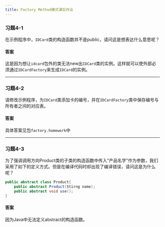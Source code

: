 ```yaml
---
title: Factory Method模式课后作业
---
```


### 习题4-1

在示例程序中，`IDCard`类的构造函数并不是public，请问这是想表达什么意思呢？

#### 答案

这是因为想让`idcard`包外的类无法new出`IDCard`类的实例。这样就可以使外部必须通过`IDCardFactory`来生成`IDCard`的实例。

---

###  习题4-2

请修改示例程序，为`IDCard`类添加卡的编号，并在`IDCardFactory`类中保存编号与所有者之间的对应表。

#### 答案

具体答案见包`factory.homework`中

---

### 习题4-3

为了强调调用方向Product类的子类的构造函数中传入“产品名字”作为参数，我们采用了如下的定义方式。但是在编译代码时却出现了编译错误，请问这是为什么呢？

```java
public abstract class Product{
	public abstract Product(Stirng name);
	public abstract void use();
}
```

#### 答案

因为Java中无法定义abstract的构造函数。

